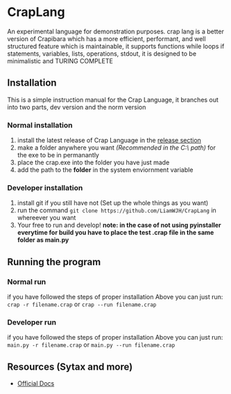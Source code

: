 # CrapLang

An experimental language for demonstration purposes.
crap lang is a better version of Crapibara which has a more efficient, performant, and well structured feature which is maintainable,
it supports functions while loops if statements, variables, lists, operations, stdout,
it is designed to be minimalistic and TURING COMPLETE

## Installation
This is a simple instruction manual for the Crap Language, it branches out into two parts, dev version and the norm version

### Normal installation
 1. install the latest release of Crap Language in the [release section](https://github.com/LiamWJH/CrapLang/releases/latest)
 2. make a folder anywhere you want _(Recommended in the C:\ path)_ for the exe to be in permanantly
 3. place the crap.exe into the folder you have just made
 4. add the path to the **folder** in the system enviornment variable

### Developer installation
 1. install git if you still have not (Set up the whole things as you want)
 2. run the command `git clone https://github.com/LiamWJH/CrapLang` in whereever you want
 3. Your free to run and develop! **note: in the case of not using pyinstaller everytime for build you have to place the test .crap file in the same folder as main.py**

## Running the program

### Normal run
if you have followed the steps of proper installation Above you can just run:
`crap -r filename.crap` or `crap --run filename.crap`

### Developer run
if you have followed the steps of proper installation Above you can just run:
`main.py -r filename.crap` or `main.py --run filename.crap`

## Resources (Sytax and more)
- [Official Docs](https://github.com/LiamWJH/CrapLang/blob/main/documents/Officialdocumentation)
